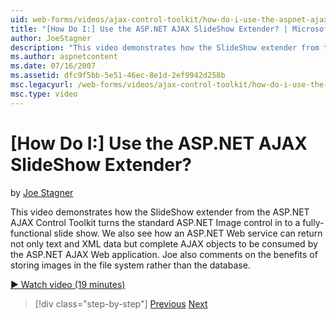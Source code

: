 ```yaml
---
uid: web-forms/videos/ajax-control-toolkit/how-do-i-use-the-aspnet-ajax-slideshow-extender
title: "[How Do I:] Use the ASP.NET AJAX SlideShow Extender? | Microsoft Docs"
author: JoeStagner
description: "This video demonstrates how the SlideShow extender from the ASP.NET AJAX Control Toolkit turns the standard ASP.NET Image control in to a fully-functional sl..."
ms.author: aspnetcontent
ms.date: 07/16/2007
ms.assetid: dfc9f5bb-5e51-46ec-8e1d-2ef9942d258b
msc.legacyurl: /web-forms/videos/ajax-control-toolkit/how-do-i-use-the-aspnet-ajax-slideshow-extender
msc.type: video
---
```

[How Do I:] Use the ASP.NET AJAX SlideShow Extender?
====================
by [Joe Stagner](https://github.com/JoeStagner)

This video demonstrates how the SlideShow extender from the ASP.NET AJAX Control Toolkit turns the standard ASP.NET Image control in to a fully-functional slide show. We also see how an ASP.NET Web service can return not only text and XML data but complete AJAX objects to be consumed by the ASP.NET AJAX Web application. Joe also comments on the benefits of storing images in the file system rather than the database.

[&#9654; Watch video (19 minutes)](https://channel9.msdn.com/Blogs/ASP-NET-Site-Videos/how-do-i-use-the-aspnet-ajax-slideshow-extender)

> [!div class="step-by-step"]
> [Previous](how-do-i-use-the-aspnet-ajax-tabs-control.md)
> [Next](how-do-i-use-the-aspnet-ajax-updatepanelanimation-extender.md)
